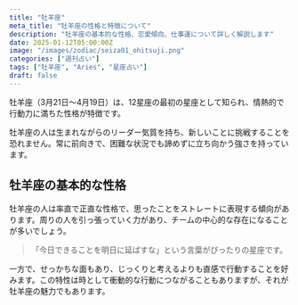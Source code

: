 ```yaml
---
title: "牡羊座"
meta_title: "牡羊座の性格と特徴について"
description: "牡羊座の基本的な性格、恋愛傾向、仕事運について詳しく解説します"
date: 2025-01-12T05:00:00Z
image: "/images/zodiac/seiza01_ohitsuji.png"
categories: ["週刊占い"]
tags: ["牡羊座", "Aries", "星座占い"]
draft: false
---
```


牡羊座（3月21日〜4月19日）は、12星座の最初の星座として知られ、情熱的で行動力に満ちた性格が特徴です。

牡羊座の人は生まれながらのリーダー気質を持ち、新しいことに挑戦することを恐れません。常に前向きで、困難な状況でも諦めずに立ち向かう強さを持っています。

## 牡羊座の基本的な性格

牡羊座の人は率直で正直な性格で、思ったことをストレートに表現する傾向があります。周りの人を引っ張っていく力があり、チームの中心的な存在になることが多いでしょう。

> 「今日できることを明日に延ばすな」という言葉がぴったりの星座です。

一方で、せっかちな面もあり、じっくりと考えるよりも直感で行動することを好みます。この特性は時として衝動的な行動につながることもありますが、それが牡羊座の魅力でもあります。
